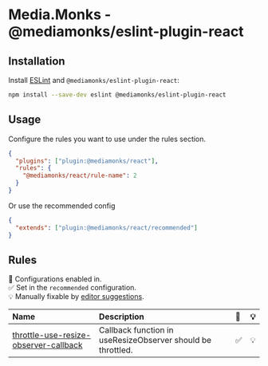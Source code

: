# Media.Monks - @mediamonks/eslint-plugin-react

## Installation

Install [ESLint](https://eslint.org/) and `@mediamonks/eslint-plugin-react`:

```sh
npm install --save-dev eslint @mediamonks/eslint-plugin-react
```

## Usage

Configure the rules you want to use under the rules section.

```json
{
  "plugins": ["plugin:@mediamonks/react"],
  "rules": {
    "@mediamonks/react/rule-name": 2
  }
}
```

Or use the recommended config

```json
{
  "extends": ["plugin:@mediamonks/react/recommended"]
}
```

## Rules

<!-- begin auto-generated rules list -->

💼 Configurations enabled in.\
✅ Set in the `recommended` configuration.\
💡 Manually fixable by
[editor suggestions](https://eslint.org/docs/developer-guide/working-with-rules#providing-suggestions).

| Name                                                                                         | Description                                                 | 💼  | 💡  |
| :------------------------------------------------------------------------------------------- | :---------------------------------------------------------- | :-- | :-- |
| [throttle-use-resize-observer-callback](docs/rules/throttle-use-resize-observer-callback.md) | Callback function in useResizeObserver should be throttled. | ✅  | 💡  |

<!-- end auto-generated rules list -->

